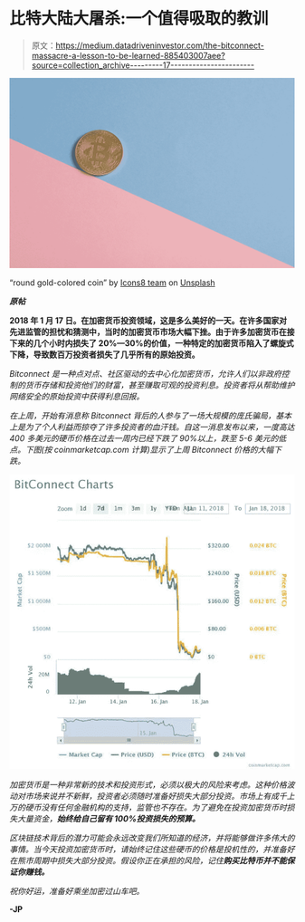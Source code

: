 # 比特大陆大屠杀:一个值得吸取的教训

> 原文：<https://medium.datadriveninvestor.com/the-bitconnect-massacre-a-lesson-to-be-learned-885403007aee?source=collection_archive---------17----------------------->

![](img/d6e7e53a06cd13af66e14b9864fe1b4f.png)

“round gold-colored coin” by [Icons8 team](https://unsplash.com/@icons8?utm_source=medium&utm_medium=referral) on [Unsplash](https://unsplash.com?utm_source=medium&utm_medium=referral)

***原帖***[](http://21stfinance.com)

**2018 年 1 月 17 日。在加密货币投资领域，这是多么美好的一天。在许多国家对先进监管的担忧和猜测中，当时的加密货币市场大幅下挫。由于许多加密货币在接下来的几个小时内损失了 20%—30%的价值，一种特定的加密货币陷入了螺旋式下降，导致数百万投资者损失了几乎所有的原始投资。**

*Bitconnect 是一种点对点、社区驱动的去中心化加密货币，允许人们以非政府控制的货币存储和投资他们的财富，甚至赚取可观的投资利息。投资者将从帮助维护网络安全的原始投资中获得利息回报。*

*在上周，开始有消息称 Bitconnect 背后的人参与了一场大规模的庞氏骗局，基本上是为了个人利益而掠夺了许多投资者的血汗钱。自这一消息发布以来，一度高达 400 多美元的硬币价格在过去一周内已经下跌了 90%以上，跌至 5-6 美元的低点。下图(按 coinmarketcap.com 计算)显示了上周 Bitconnect 价格的大幅下跌。*

*![](img/cda044e8bf7b12c79a7334fb10c2da8f.png)*

*加密货币是一种非常新的技术和投资形式，必须以极大的风险来考虑。这种价格波动对市场来说并不新鲜，投资者必须随时准备好损失大部分投资。市场上有成千上万的硬币没有任何金融机构的支持，监管也不存在。为了避免在投资加密货币时损失大量资金，**始终给自己留有 100%投资损失的预算。***

*区块链技术背后的潜力可能会永远改变我们所知道的经济，并将能够做许多伟大的事情。当今天投资加密货币时，请始终记住这些硬币的价格是投机性的，并准备好在熊市周期中损失大部分投资。假设你正在承担的风险，记住**购买比特币并不能保证你赚钱。***

*祝你好运，准备好乘坐加密过山车吧。*

**-JP**